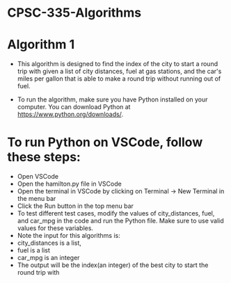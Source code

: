 # CPSC-335-Algorithms
# Algorithm 1
* This algorithm is designed to find the index of the city to start a round trip with given a list of city distances, fuel at gas stations, and the car's miles per gallon that is able to make a round trip without running out of fuel.

* To run the algorithm, make sure you have Python installed on your computer. You can download Python at https://www.python.org/downloads/.

# To run Python on VSCode, follow these steps:

* Open VSCode
* Open the hamilton.py file in VSCode
* Open the terminal in VSCode by clicking on Terminal -> New Terminal in the menu bar
* Click the Run button in the top menu bar
* To test different test cases, modify the values of city_distances, fuel, and car_mpg in the code and run the Python file. Make sure to use valid values for these variables. 
* Note the input for this algorithms is: 
* city_distances is a list, 
* fuel is a list 
* car_mpg is an integer 
* The output will be the index(an integer) of the best city to start the round trip with




